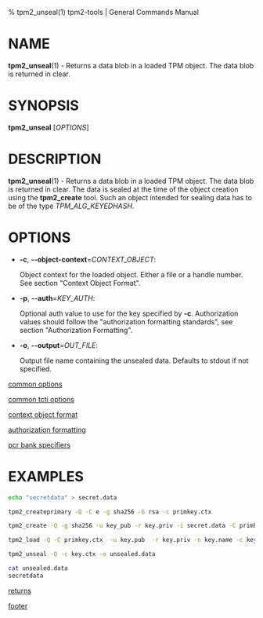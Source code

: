 % tpm2_unseal(1) tpm2-tools | General Commands Manual

# NAME

**tpm2_unseal**(1) - Returns a data blob in a loaded TPM object. The data blob
is returned in clear.

# SYNOPSIS

**tpm2_unseal** [*OPTIONS*]

# DESCRIPTION

**tpm2_unseal**(1) - Returns a data blob in a loaded TPM object. The data blob
is returned in clear. The data is sealed at the time of the object creation using
the **tpm2_create** tool. Such an object intended for sealing data has to be of
the type _TPM\_ALG\_KEYEDHASH_.

# OPTIONS

  * **-c**, **\--object-context**=_CONTEXT\_OBJECT_:

    Object context for the loaded object. Either a file or a handle number.
    See section "Context Object Format".

  * **-p**, **\--auth**=_KEY\_AUTH_:

    Optional auth value to use for the key specified by **-c**.
    Authorization values should follow the "authorization formatting standards",
    see section "Authorization Formatting".

  * **-o**, **\--output**=_OUT\_FILE_:

    Output file name containing the unsealed data. Defaults to stdout if not
    specified.

[common options](common/options.md)

[common tcti options](common/tcti.md)

[context object format](common/ctxobj.md)

[authorization formatting](common/authorizations.md)

[pcr bank specifiers](common/pcr.md)

# EXAMPLES

```bash
echo "secretdata" > secret.data

tpm2_createprimary -Q -C e -g sha256 -G rsa -c primkey.ctx

tpm2_create -Q -g sha256 -u key_pub -r key.priv -i secret.data -C primkey.ctx

tpm2_load -Q -C primkey.ctx  -u key.pub  -r key.priv -n key.name -c key.ctx

tpm2_unseal -Q -c key.ctx -o unsealed.data

cat unsealed.data
secretdata
```

[returns](common/returns.md)

[footer](common/footer.md)

